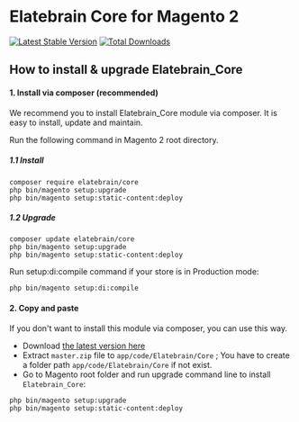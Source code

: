# Elatebrain Core for Magento 2



[![Latest Stable Version](https://poser.pugx.org/elatebrain/core/v/stable)](https://packagist.org/packages/elatebrain/core)
[![Total Downloads](https://poser.pugx.org/elatebrain/core/downloads)](https://packagist.org/packages/elatebrain/core)


## How to install & upgrade Elatebrain_Core


#### 1. Install via composer (recommended)

We recommend you to install Elatebrain_Core module via composer. It is easy to install, update and maintain.

Run the following command in Magento 2 root directory.

##### 1.1 Install

```
composer require elatebrain/core
php bin/magento setup:upgrade
php bin/magento setup:static-content:deploy
```

##### 1.2 Upgrade

```
composer update elatebrain/core
php bin/magento setup:upgrade
php bin/magento setup:static-content:deploy
```

Run setup:di:compile command if your store is in Production mode:

```
php bin/magento setup:di:compile
```

#### 2. Copy and paste

If you don't want to install this module via composer, you can use this way. 

- Download [the latest version here](https://github.com/elatebrain/core/archive/master.zip) 
- Extract `master.zip` file to `app/code/Elatebrain/Core` ; You have to create a folder path `app/code/Elatebrain/Core` if not exist.
- Go to Magento root folder and run upgrade command line to install `Elatebrain_Core`:

```
php bin/magento setup:upgrade
php bin/magento setup:static-content:deploy
```
